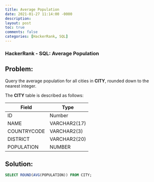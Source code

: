 ```yaml
---
title: Average Population
date: 2021-01-27 11:14:00 -0000
description: 
layout: post
toc: true
comments: false
categories: [HackerRank, SQL]
---
```


### HackerRank - SQL: Average Population

## Problem:

Query the average population for all cities in **CITY**, rounded down to the nearest integer.

The **CITY** table is described as follows: 

| Field | Type |
| ----------- | ----------- |
| ID | Number |
| NAME | VARCHAR2(17) |
| COUNTRYCODE | VARCHAR2(3) |
| DISTRICT | VARCHAR2(20) |
| POPULATION | NUMBER |

## Solution:

```sql 
SELECT ROUND(AVG(POPULATION)) FROM CITY;
```